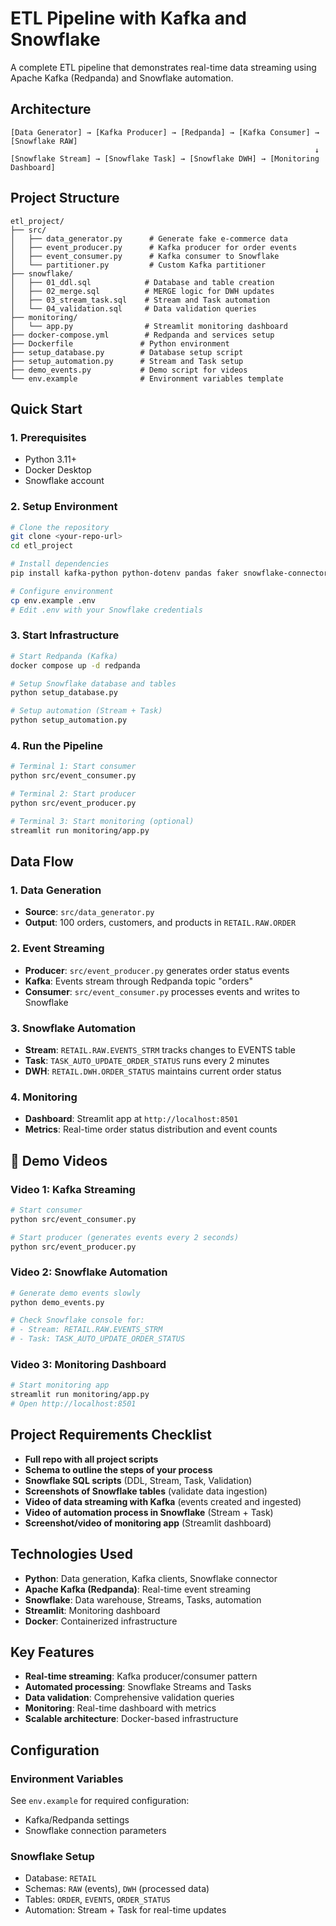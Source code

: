 # ETL Pipeline with Kafka and Snowflake

A complete ETL pipeline that demonstrates real-time data streaming using Apache Kafka (Redpanda) and Snowflake automation.

## Architecture

```
[Data Generator] → [Kafka Producer] → [Redpanda] → [Kafka Consumer] → [Snowflake RAW]
                                                                    ↓
[Snowflake Stream] → [Snowflake Task] → [Snowflake DWH] → [Monitoring Dashboard]
```

## Project Structure

```
etl_project/
├── src/
│   ├── data_generator.py      # Generate fake e-commerce data
│   ├── event_producer.py      # Kafka producer for order events
│   ├── event_consumer.py      # Kafka consumer to Snowflake
│   └── partitioner.py         # Custom Kafka partitioner
├── snowflake/
│   ├── 01_ddl.sql            # Database and table creation
│   ├── 02_merge.sql          # MERGE logic for DWH updates
│   ├── 03_stream_task.sql    # Stream and Task automation
│   └── 04_validation.sql     # Data validation queries
├── monitoring/
│   └── app.py                # Streamlit monitoring dashboard
├── docker-compose.yml        # Redpanda and services setup
├── Dockerfile               # Python environment
├── setup_database.py        # Database setup script
├── setup_automation.py      # Stream and Task setup
├── demo_events.py           # Demo script for videos
└── env.example              # Environment variables template
```

##  Quick Start

### 1. Prerequisites
- Python 3.11+
- Docker Desktop
- Snowflake account

### 2. Setup Environment
```bash
# Clone the repository
git clone <your-repo-url>
cd etl_project

# Install dependencies
pip install kafka-python python-dotenv pandas faker snowflake-connector-python streamlit

# Configure environment
cp env.example .env
# Edit .env with your Snowflake credentials
```

### 3. Start Infrastructure
```bash
# Start Redpanda (Kafka)
docker compose up -d redpanda

# Setup Snowflake database and tables
python setup_database.py

# Setup automation (Stream + Task)
python setup_automation.py
```

### 4. Run the Pipeline
```bash
# Terminal 1: Start consumer
python src/event_consumer.py

# Terminal 2: Start producer
python src/event_producer.py

# Terminal 3: Start monitoring (optional)
streamlit run monitoring/app.py
```

## Data Flow

### 1. Data Generation
- **Source**: `src/data_generator.py`
- **Output**: 100 orders, customers, and products in `RETAIL.RAW.ORDER`

### 2. Event Streaming
- **Producer**: `src/event_producer.py` generates order status events
- **Kafka**: Events stream through Redpanda topic "orders"
- **Consumer**: `src/event_consumer.py` processes events and writes to Snowflake

### 3. Snowflake Automation
- **Stream**: `RETAIL.RAW.EVENTS_STRM` tracks changes to EVENTS table
- **Task**: `TASK_AUTO_UPDATE_ORDER_STATUS` runs every 2 minutes
- **DWH**: `RETAIL.DWH.ORDER_STATUS` maintains current order status

### 4. Monitoring
- **Dashboard**: Streamlit app at `http://localhost:8501`
- **Metrics**: Real-time order status distribution and event counts

## 🎥 Demo Videos

### Video 1: Kafka Streaming
```bash
# Start consumer
python src/event_consumer.py

# Start producer (generates events every 2 seconds)
python src/event_producer.py
```

### Video 2: Snowflake Automation
```bash
# Generate demo events slowly
python demo_events.py

# Check Snowflake console for:
# - Stream: RETAIL.RAW.EVENTS_STRM
# - Task: TASK_AUTO_UPDATE_ORDER_STATUS
```

### Video 3: Monitoring Dashboard
```bash
# Start monitoring app
streamlit run monitoring/app.py
# Open http://localhost:8501
```

##  Project Requirements Checklist

-  **Full repo with all project scripts**
-  **Schema to outline the steps of your process**
-  **Snowflake SQL scripts** (DDL, Stream, Task, Validation)
-  **Screenshots of Snowflake tables** (validate data ingestion)
-  **Video of data streaming with Kafka** (events created and ingested)
-  **Video of automation process in Snowflake** (Stream + Task)
-  **Screenshot/video of monitoring app** (Streamlit dashboard)

##  Technologies Used

- **Python**: Data generation, Kafka clients, Snowflake connector
- **Apache Kafka (Redpanda)**: Real-time event streaming
- **Snowflake**: Data warehouse, Streams, Tasks, automation
- **Streamlit**: Monitoring dashboard
- **Docker**: Containerized infrastructure

##  Key Features

- **Real-time streaming**: Kafka producer/consumer pattern
- **Automated processing**: Snowflake Streams and Tasks
- **Data validation**: Comprehensive validation queries
- **Monitoring**: Real-time dashboard with metrics
- **Scalable architecture**: Docker-based infrastructure

##  Configuration

### Environment Variables
See `env.example` for required configuration:
- Kafka/Redpanda settings
- Snowflake connection parameters

### Snowflake Setup
- Database: `RETAIL`
- Schemas: `RAW` (events), `DWH` (processed data)
- Tables: `ORDER`, `EVENTS`, `ORDER_STATUS`
- Automation: Stream + Task for real-time updates



